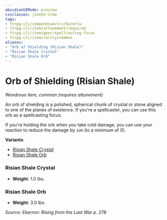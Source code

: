 ```yaml
---
obsidianUIMode: preview
cssclasses: json5e-item
tags:
- ttrpg-cli/compendium/src/5e/erlw
- ttrpg-cli/item/attunement/required
- ttrpg-cli/item/gear/spellcasting-focus
- ttrpg-cli/item/rarity/common
aliases: 
- "Orb of Shielding (Risian Shale)"
- "Risian Shale Crystal"
- "Risian Shale Orb"
---
```

# Orb of Shielding (Risian Shale)
*Wondrous item, common (requires attunement)*  


An orb of shielding is a polished, spherical chunk of crystal or stone aligned to one of the planes of existence. If you're a spellcaster, you can use this orb as a spellcasting focus.

If you're holding the orb when you take cold damage, you can use your reaction to reduce the damage by `1d4` (to a minimum of 0).

**Variants**:
- [Risian Shale Crystal](#Risian%20Shale%20Crystal)
- [Risian Shale Orb](#Risian%20Shale%20Orb)

### Risian Shale Crystal

- **Weight**: 1.0 lbs.

### Risian Shale Orb

- **Weight**: 3.0 lbs.


*Source: Eberron: Rising from the Last War p. 278*